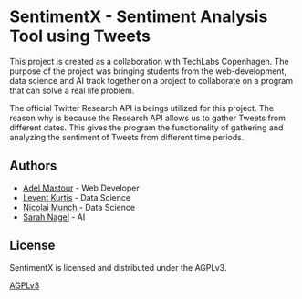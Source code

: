 
# SentimentX - Sentiment Analysis Tool using Tweets

This project is created as a collaboration with TechLabs Copenhagen. The purpose of the project was bringing students from the web-development, data science and AI track together on a project to collaborate on a program that can solve a real life problem.

The official Twitter Research API is beings utilized for this project. The reason why is because the Research API allows us to gather Tweets from different dates. This gives the program the functionality of gathering and analyzing the sentiment of Tweets from different time periods.
## Authors

- [Adel Mastour](https://github.com/AdelMastour) - Web Developer
- [Levent Kurtis](https://github.com/levkurtis) - Data Science
- [Nicolai Munch](https://github.com/nimunch) - Data Science
- [Sarah Nagel](https://github.com/Sana20ab) - AI
  
## License
SentimentX is licensed and distributed under the AGPLv3.

[AGPLv3](https://choosealicense.com/licenses/gpl-3.0/)

